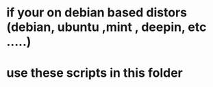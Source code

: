 # if your on debian based distors (debian, ubuntu ,mint , deepin, etc .....)
# use these scripts in this folder 
